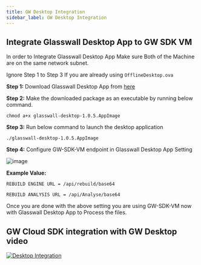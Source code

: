 ```yaml
---
title: GW Desktop Integration
sidebar_label: GW Desktop Integration
---
```



## Integrate Glasswall Desktop App to GW SDK VM
In order to Integrate Glasswall Desktop App Make sure Both of the Machine are on the same network subnet.

Ignore Step 1 to Step 3 If you are already using `OfflineDesktop.ova`

**Step 1:** Download Glasswall Desktop App from [here](https://github.com/k8-proxy/glasswall-desktop/releases/download/v1.0.5/glasswall-desktop-1.0.5.AppImage)

**Step 2:** Make the downloaded package as an executable by running below command.

`chmod a+x glasswall-desktop-1.0.5.AppImage
`

**Step 3:** Run below command to launch the desktop application

`./glasswall-desktop-1.0.5.AppImage
`

**Step 4:** Configure GW-SDK-VM endpoint in Glasswall Desktop App Setting

![image](https://user-images.githubusercontent.com/60857664/115527413-52eaa880-a291-11eb-8932-a00afa904043.png)

**Example Value:**

```
REBUILD ENGINE URL = /api/rebuild/base64

REBUILD ANALYSIS URL = /api/Analyse/base64
```

Once you are done with the above setting you are using GW-SDK-VM now with Glasswall Desktop App to Process the files.

## GW Cloud SDK integration with GW Desktop video

[![Desktop Integration](https://img.youtube.com/vi/RIcSlZvcNC0/hqdefault.jpg)](https://www.youtube.com/watch?v=RIcSlZvcNC0)
